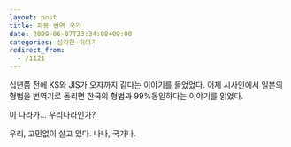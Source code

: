 ```yaml
---
layout: post
title: 자동 번역 국가
date: 2009-06-07T23:34:08+09:00
categories: 심각한-이야기
redirect_from:
  - /1121
---
```


십년쯤 전에 KS와 JIS가 오자까지 같다는 이야기를 들었었다. 어제 시사인에서 일본의 형법을 번역기로 돌리면 한국의 형법과 99%동일하다는 이야기를 읽었다.

이 나라가... 우리나라인가?

우리, 고민없이 살고 있다. 나나, 국가나.
